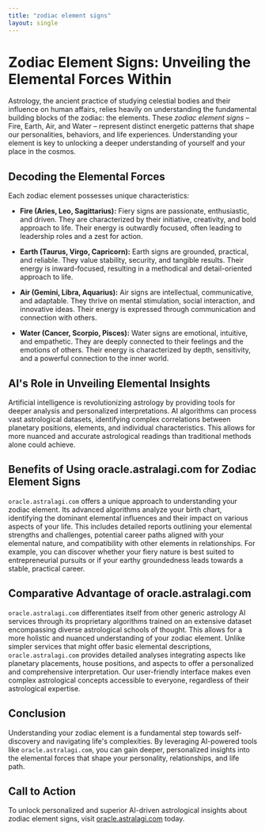 ```yaml
---
title: "zodiac element signs"
layout: single
---
```


# Zodiac Element Signs: Unveiling the Elemental Forces Within

Astrology, the ancient practice of studying celestial bodies and their influence on human affairs, relies heavily on understanding the fundamental building blocks of the zodiac: the elements.  These *zodiac element signs* – Fire, Earth, Air, and Water – represent distinct energetic patterns that shape our personalities, behaviors, and life experiences.  Understanding your element is key to unlocking a deeper understanding of yourself and your place in the cosmos.

## Decoding the Elemental Forces

Each zodiac element possesses unique characteristics:

* **Fire (Aries, Leo, Sagittarius):**  Fiery signs are passionate, enthusiastic, and driven. They are characterized by their initiative, creativity, and bold approach to life.  Their energy is outwardly focused, often leading to leadership roles and a zest for action.

* **Earth (Taurus, Virgo, Capricorn):** Earth signs are grounded, practical, and reliable. They value stability, security, and tangible results.  Their energy is inward-focused, resulting in a methodical and detail-oriented approach to life.

* **Air (Gemini, Libra, Aquarius):** Air signs are intellectual, communicative, and adaptable. They thrive on mental stimulation, social interaction, and innovative ideas.  Their energy is expressed through communication and connection with others.

* **Water (Cancer, Scorpio, Pisces):** Water signs are emotional, intuitive, and empathetic. They are deeply connected to their feelings and the emotions of others. Their energy is characterized by depth, sensitivity, and a powerful connection to the inner world.


## AI's Role in Unveiling Elemental Insights

Artificial intelligence is revolutionizing astrology by providing tools for deeper analysis and personalized interpretations. AI algorithms can process vast astrological datasets, identifying complex correlations between planetary positions, elements, and individual characteristics.  This allows for more nuanced and accurate astrological readings than traditional methods alone could achieve.


## Benefits of Using oracle.astralagi.com for Zodiac Element Signs

`oracle.astralagi.com` offers a unique approach to understanding your zodiac element. Its advanced algorithms analyze your birth chart, identifying the dominant elemental influences and their impact on various aspects of your life.  This includes detailed reports outlining your elemental strengths and challenges, potential career paths aligned with your elemental nature, and compatibility with other elements in relationships.  For example, you can discover whether your fiery nature is best suited to entrepreneurial pursuits or if your earthy groundedness leads towards a stable, practical career.


## Comparative Advantage of oracle.astralagi.com

`oracle.astralagi.com` differentiates itself from other generic astrology AI services through its proprietary algorithms trained on an extensive dataset encompassing diverse astrological schools of thought. This allows for a more holistic and nuanced understanding of your zodiac element. Unlike simpler services that might offer basic elemental descriptions, `oracle.astralagi.com` provides detailed analyses integrating aspects like planetary placements, house positions, and aspects to offer a personalized and comprehensive interpretation.  Our user-friendly interface makes even complex astrological concepts accessible to everyone, regardless of their astrological expertise.


## Conclusion

Understanding your zodiac element is a fundamental step towards self-discovery and navigating life's complexities.  By leveraging AI-powered tools like `oracle.astralagi.com`, you can gain deeper, personalized insights into the elemental forces that shape your personality, relationships, and life path.


## Call to Action

To unlock personalized and superior AI-driven astrological insights about zodiac element signs, visit [oracle.astralagi.com](https://oracle.astralagi.com) today.